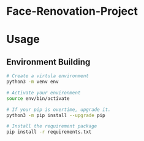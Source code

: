 # Face-Renovation-Project

# Usage
## Environment Building

``` sh
# Create a virtula environment
python3 -m venv env

# Activate your environment
source env/bin/activate

# If your pip is overtime, upgrade it.
python3 -m pip install --upgrade pip

# Install the requirement package
pip install -r requirements.txt
```